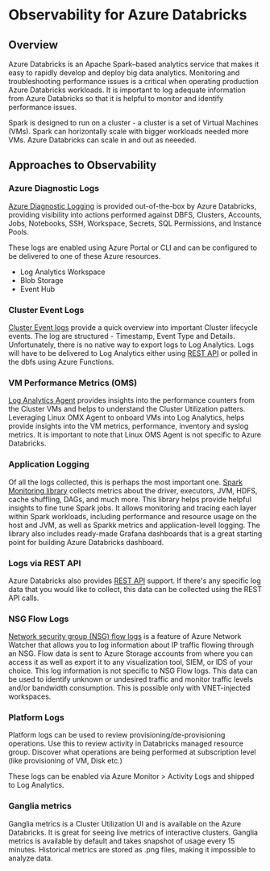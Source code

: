 # Observability for Azure Databricks

## Overview

Azure Databricks is an Apache Spark–based analytics service that makes it easy to rapidly develop and deploy big data analytics. Monitoring and troubleshooting performance issues is a critical when operating production Azure Databricks workloads. It is important to log adequate information from Azure Databricks so that it is helpful to monitor and identify performance issues.

Spark is designed to run on a cluster - a cluster is a set of Virtual Machines (VMs). Spark can horizontally scale with bigger workloads needed more VMs. Azure Databricks can scale in and out as neeeded.

## Approaches to Observability

### Azure Diagnostic Logs

[Azure Diagnostic Logging](https://docs.microsoft.com/en-us/azure/databricks/administration-guide/account-settings/azure-diagnostic-logs) is provided out-of-the-box by Azure Databricks, providing visibility into actions performed against DBFS, Clusters, Accounts, Jobs, Notebooks, SSH, Workspace, Secrets, SQL Permissions, and Instance Pools.

These logs are enabled using Azure Portal or CLI and can be configured to be delivered to one of these Azure resources.

- Log Analytics Workspace
- Blob Storage
- Event Hub

### Cluster Event Logs

[Cluster Event logs](https://docs.microsoft.com/en-us/azure/databricks/clusters/configure#cluster-log-delivery) provide a quick overview into important Cluster lifecycle events. The log are structured - Timestamp, Event Type and Details. Unfortunately, there is no native way to export logs to Log Analytics. Logs will have to be delivered to Log Analytics either using [REST API](https://docs.microsoft.com/en-us/azure/databricks/dev-tools/api/latest/examples#cluster-log-example) or polled in the dbfs using Azure Functions.

### VM Performance Metrics (OMS)

[Log Analytics Agent](https://docs.microsoft.com/en-us/azure/virtual-machines/extensions/oms-linux) provides insights into the performance counters from the Cluster VMs and helps to understand the Cluster Utilization patters. Leveraging Linux OMX Agent to onboard VMs into Log Analytics, helps provide insights into the VM metrics, performance, inventory and syslog metrics. It is important to note that Linux OMS Agent is not specific to Azure Databricks.

### Application Logging

Of all the logs collected, this is perhaps the most important one. [Spark Monitoring library](https://github.com/mspnp/spark-monitoring) collects metrics about the driver, executors, JVM, HDFS, cache shuffling, DAGs, and much more. This library helps provide helpful insights to fine tune Spark jobs. It allows monitoring and tracing each layer within Spark workloads, including performance and resource usage on the host and JVM, as well as Sparkk metrics and application-levell logging. The library also includes ready-made Grafana dashboards that is a great starting point for building Azure Databricks dashboard.

### Logs via REST API

Azure Databricks also provides [REST API](https://docs.microsoft.com/en-us/azure/databricks/dev-tools/api/latest/) support. If there's any specific log data that you would like to collect, this data can be collected using the REST API calls.

### NSG Flow Logs

[Network security group (NSG) flow logs](https://docs.microsoft.com/en-us/azure/network-watcher/network-watcher-nsg-flow-logging-overview) is a feature of Azure Network Watcher that allows you to log information about IP traffic flowing through an NSG. Flow data is sent to Azure Storage accounts from where you can access it as well as export it to any visualization tool, SIEM, or IDS of your choice. This log information is not specific to NSG Flow logs. This data can be used to identify unknown or undesired traffic and monitor traffic levels and/or bandwidth consumption. This is possible only with VNET-injected workspaces.

### Platform Logs

Platform logs can be used to review provisioning/de-provisioning operations. Use this to review activity in Databricks managed resource group. Discover what operations are being performed at subscription level (like provisioning of VM, Disk etc.)

These logs can be enabled via Azure Monitor > Activity Logs and shipped to Log Analytics.

### Ganglia metrics

Ganglia metrics is a Cluster Utilization UI and is available on the Azure Databricks. It is great for seeing live metrics of interactive clusters. Ganglia metrics is available by default and takes snapshot of usage every 15 minutes. Historical metrics are stored as .png files, making it impossible to analyze data.